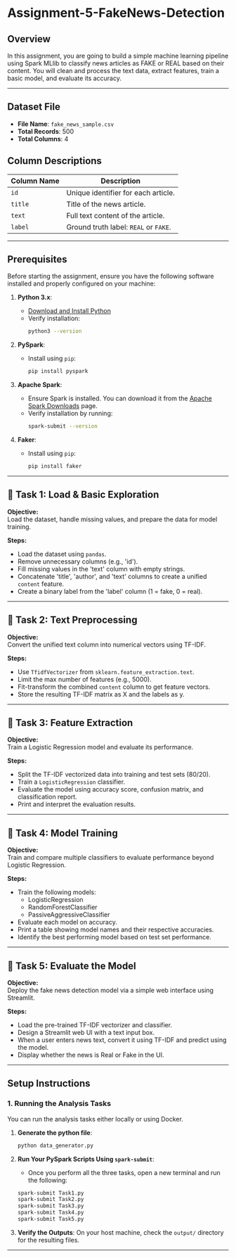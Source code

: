 # Assignment-5-FakeNews-Detection

## **Overview**
In this assignment, you are going to build a simple machine learning pipeline using Spark MLlib to classify news articles as FAKE or REAL based on their content. You will clean and process the text data, extract features, train a basic model, and evaluate its accuracy.

---
## Dataset File
- **File Name**: `fake_news_sample.csv`
- **Total Records**: 500
- **Total Columns**: 4

## Column Descriptions

| Column Name | Description |
|-------------|-------------|
| `id`        | Unique identifier for each article. |
| `title`     | Title of the news article. |
| `text`      | Full text content of the article. |
| `label`     | Ground truth label: `REAL` or `FAKE`. |

---
## **Prerequisites**

Before starting the assignment, ensure you have the following software installed and properly configured on your machine:

1. **Python 3.x**:
   - [Download and Install Python](https://www.python.org/downloads/)
   - Verify installation:
     ```bash
     python3 --version
     ```

2. **PySpark**:
   - Install using `pip`:
     ```bash
     pip install pyspark
     ```

3. **Apache Spark**:
   - Ensure Spark is installed. You can download it from the [Apache Spark Downloads](https://spark.apache.org/downloads.html) page.
   - Verify installation by running:
     ```bash
     spark-submit --version
     ```

4. **Faker**:
   - Install using `pip`:
     ```bash
     pip install faker
     ```
---
## 🔹 Task 1: Load & Basic Exploration
**Objective:**  
Load the dataset, handle missing values, and prepare the data for model training.

**Steps:**
- Load the dataset using `pandas`.
- Remove unnecessary columns (e.g., 'id').
- Fill missing values in the 'text' column with empty strings.
- Concatenate 'title', 'author', and 'text' columns to create a unified `content` feature.
- Create a binary label from the 'label' column (1 = fake, 0 = real).

---

## 🔹 Task 2: Text Preprocessing
**Objective:**  
Convert the unified text column into numerical vectors using TF-IDF.

**Steps:**
- Use `TfidfVectorizer` from `sklearn.feature_extraction.text`.
- Limit the max number of features (e.g., 5000).
- Fit-transform the combined `content` column to get feature vectors.
- Store the resulting TF-IDF matrix as X and the labels as y.

---

## 🔹 Task 3: Feature Extraction
**Objective:**  
Train a Logistic Regression model and evaluate its performance.

**Steps:**
- Split the TF-IDF vectorized data into training and test sets (80/20).
- Train a `LogisticRegression` classifier.
- Evaluate the model using accuracy score, confusion matrix, and classification report.
- Print and interpret the evaluation results.

---

## 🔹 Task 4: Model Training
**Objective:**  
Train and compare multiple classifiers to evaluate performance beyond Logistic Regression.

**Steps:**
- Train the following models:
  - LogisticRegression
  - RandomForestClassifier
  - PassiveAggressiveClassifier
- Evaluate each model on accuracy.
- Print a table showing model names and their respective accuracies.
- Identify the best performing model based on test set performance.

---

## 🔹 Task 5: Evaluate the Model
**Objective:**  
Deploy the fake news detection model via a simple web interface using Streamlit.

**Steps:**
- Load the pre-trained TF-IDF vectorizer and classifier.
- Design a Streamlit web UI with a text input box.
- When a user enters news text, convert it using TF-IDF and predict using the model.
- Display whether the news is Real or Fake in the UI.
---

## **Setup Instructions**

### **1. Running the Analysis Tasks**

You can run the analysis tasks either locally or using Docker.

1. **Generate the python file**:
   ```bash
   python data_generator.py
   ```

2. **Run Your PySpark Scripts Using `spark-submit`**:
   - Once you perform all the three tasks, open a new terminal and run the following:
   ```bash
   spark-submit Task1.py
   spark-submit Task2.py
   spark-submit Task3.py
   spark-submit Task4.py
   spark-submit Task5.py
   ```

3. **Verify the Outputs**:
   On your host machine, check the `output/` directory for the resulting files.
---
